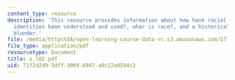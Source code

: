 ```yaml
---
content_type: resource
description: 'This resource provides information about how have racial and ethnic
  identities been understood and used?, whar is race?, and a historical case: blumenbach''s
  blunder.'
file: /media/https%3A/open-learning-course-data-rc.s3.amazonaws.com/17-523-ethnicity-and-race-in-world-politics-fall-2005/71f2d2d95dff30098947a0c22a0594c2_o_l02.pdf
file_type: application/pdf
resourcetype: Document
title: o_l02.pdf
uid: 71f2d2d9-5dff-3009-8947-a0c22a0594c2
---
```

